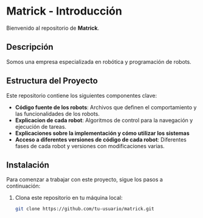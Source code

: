 # Matrick - Introducción

Bienvenido al repositorio de **Matrick**.  

## Descripción

Somos una empresa especializada en robótica y programación de robots.

## Estructura del Proyecto

Este repositorio contiene los siguientes componentes clave:

- **Código fuente de los robots**: Archivos que definen el comportamiento y las funcionalidades de los robots.
- **Explicacion de cada robot**: Algoritmos de control para la navegación y ejecución de tareas.
- **Explicaciones sobre la implementación y cómo utilizar los sistemas**
- **Acceso a diferentes versiones de código de cada robot**: Diferentes fases de cada robot y versiones con modificaciones varias.

## Instalación

Para comenzar a trabajar con este proyecto, sigue los pasos a continuación:

1. Clona este repositorio en tu máquina local:
   ```bash
   git clone https://github.com/tu-usuario/matrick.git
